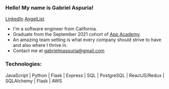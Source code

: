 ### Hello! My name is Gabriel Aspuria!

[LinkedIn](https://www.linkedin.com/in/gabriel-aspuria-032398226/)
[AngelList](https://angel.co/u/gabriel-aspuria)

* I'm a software engineer from California.
* Graduate from the September 2021 cohort of [App Academy](https://www.appacademy.io/).
* An amazing team setting is what every company should strive to have and also where I thrive in.
* Contact me at gabrielmaspuria@gmail.com 

### Technologies:
JavaScript | Python | Flask | Express | SQL | PostgreSQL | ReactJS/Redux | SQLAlchemy | Flask | AWS


<!--
**GabrielAspuria/GabrielAspuria** is a ✨ _special_ ✨ repository because its `README.md` (this file) appears on your GitHub profile.

Here are some ideas to get you started:

- 🔭 I’m currently working on ...
- 🌱 I’m currently learning ...
- 👯 I’m looking to collaborate on ...
- 🤔 I’m looking for help with ...
- 💬 Ask me about ...
- 📫 How to reach me: ...
- 😄 Pronouns: ...
- ⚡ Fun fact: ...
-->
